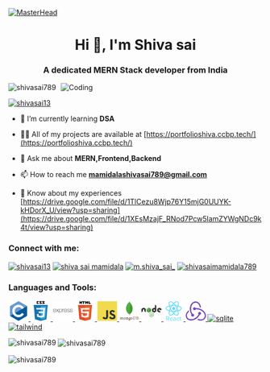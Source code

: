 [![MasterHead](https://res.cloudinary.com/dsovyumur/image/upload/v1729793465/github-header-image_kdd8wh.png)](https://portfolioshiva.ccbp.tech/)


<h1 align="center">Hi 👋, I'm Shiva sai</h1>
<h3 align="center">A dedicated MERN Stack developer from India</h3>
<img align="right" alt="Coding" width="400" src="https://media.licdn.com/dms/image/D5612AQGOmwfIE5mlWA/article-cover_image-shrink_720_1280/0/1674617947228?e=2147483647&v=beta&t=FTU_isQ6VYfV5D_ueFHPWvT8ZqgDeJG3yr8Mi8lpfk0" >

<p align="left"> <img src="https://komarev.com/ghpvc/?username=shivasai789&label=Profile%20views&color=0e75b6&style=flat" alt="shivasai789" /> </p>

<p align="left"> <a href="https://twitter.com/shivasai13" target="blank"><img src="https://img.shields.io/twitter/follow/shivasai13?logo=twitter&style=for-the-badge" alt="shivasai13" /></a> </p>

- 🌱 I’m currently learning **DSA**

- 👨‍💻 All of my projects are available at [https://portfolioshiva.ccbp.tech/](https://portfolioshiva.ccbp.tech/)

- 💬 Ask me about **MERN,Frontend,Backend**

- 📫 How to reach me **mamidalashivasai789@gmail.com**

- 📄 Know about my experiences [https://drive.google.com/file/d/1TlCezu8Wjp76Y15mjG0UUYK-kHDorX_U/view?usp=sharing](https://drive.google.com/file/d/1XEsMzajF_RNod7Pcw5lamZYWgNDc9k4t/view?usp=sharing)

<h3 align="left">Connect with me:</h3>
<p align="left">
<a href="https://twitter.com/shivasai13" target="blank"><img align="center" src="https://raw.githubusercontent.com/rahuldkjain/github-profile-readme-generator/master/src/images/icons/Social/twitter.svg" alt="shivasai13" height="30" width="40" /></a>
<a href="https://linkedin.com/in/shiva sai mamidala" target="blank"><img align="center" src="https://raw.githubusercontent.com/rahuldkjain/github-profile-readme-generator/master/src/images/icons/Social/linked-in-alt.svg" alt="shiva sai mamidala" height="30" width="40" /></a>
<a href="https://instagram.com/m.shiva_sai_" target="blank"><img align="center" src="https://raw.githubusercontent.com/rahuldkjain/github-profile-readme-generator/master/src/images/icons/Social/instagram.svg" alt="m.shiva_sai_" height="30" width="40" /></a>
<a href="https://www.youtube.com/c/shivasaimamidala789" target="blank"><img align="center" src="https://raw.githubusercontent.com/rahuldkjain/github-profile-readme-generator/master/src/images/icons/Social/youtube.svg" alt="shivasaimamidala789" height="30" width="40" /></a>
</p>

<h3 align="left">Languages and Tools:</h3>
<p align="left"> <a href="https://www.cprogramming.com/" target="_blank" rel="noreferrer"> <img src="https://raw.githubusercontent.com/devicons/devicon/master/icons/c/c-original.svg" alt="c" width="40" height="40"/> </a> <a href="https://www.w3schools.com/css/" target="_blank" rel="noreferrer"> <img src="https://raw.githubusercontent.com/devicons/devicon/master/icons/css3/css3-original-wordmark.svg" alt="css3" width="40" height="40"/> </a> <a href="https://expressjs.com" target="_blank" rel="noreferrer"> <img src="https://raw.githubusercontent.com/devicons/devicon/master/icons/express/express-original-wordmark.svg" alt="express" width="40" height="40"/> </a> <a href="https://www.w3.org/html/" target="_blank" rel="noreferrer"> <img src="https://raw.githubusercontent.com/devicons/devicon/master/icons/html5/html5-original-wordmark.svg" alt="html5" width="40" height="40"/> </a> <a href="https://developer.mozilla.org/en-US/docs/Web/JavaScript" target="_blank" rel="noreferrer"> <img src="https://raw.githubusercontent.com/devicons/devicon/master/icons/javascript/javascript-original.svg" alt="javascript" width="40" height="40"/> </a> <a href="https://www.mongodb.com/" target="_blank" rel="noreferrer"> <img src="https://raw.githubusercontent.com/devicons/devicon/master/icons/mongodb/mongodb-original-wordmark.svg" alt="mongodb" width="40" height="40"/> </a> <a href="https://nodejs.org" target="_blank" rel="noreferrer"> <img src="https://raw.githubusercontent.com/devicons/devicon/master/icons/nodejs/nodejs-original-wordmark.svg" alt="nodejs" width="40" height="40"/> </a> <a href="https://reactjs.org/" target="_blank" rel="noreferrer"> <img src="https://raw.githubusercontent.com/devicons/devicon/master/icons/react/react-original-wordmark.svg" alt="react" width="40" height="40"/> </a> <a href="https://redux.js.org" target="_blank" rel="noreferrer"> <img src="https://raw.githubusercontent.com/devicons/devicon/master/icons/redux/redux-original.svg" alt="redux" width="40" height="40"/> </a> <a href="https://www.sqlite.org/" target="_blank" rel="noreferrer"> <img src="https://www.vectorlogo.zone/logos/sqlite/sqlite-icon.svg" alt="sqlite" width="40" height="40"/> </a> <a href="https://tailwindcss.com/" target="_blank" rel="noreferrer"> <img src="https://www.vectorlogo.zone/logos/tailwindcss/tailwindcss-icon.svg" alt="tailwind" width="40" height="40"/> </a> </p>

<p><img align="left" src="https://github-readme-stats.vercel.app/api/top-langs?username=shivasai789&show_icons=true&locale=en&layout=compact" alt="shivasai789" /></p>

<p>&nbsp;<img align="center" src="https://github-readme-stats.vercel.app/api?username=shivasai789&show_icons=true&locale=en" alt="shivasai789" /></p>

<p><img align="center" src="https://github-readme-streak-stats.herokuapp.com/?user=shivasai789&" alt="shivasai789" /></p>
